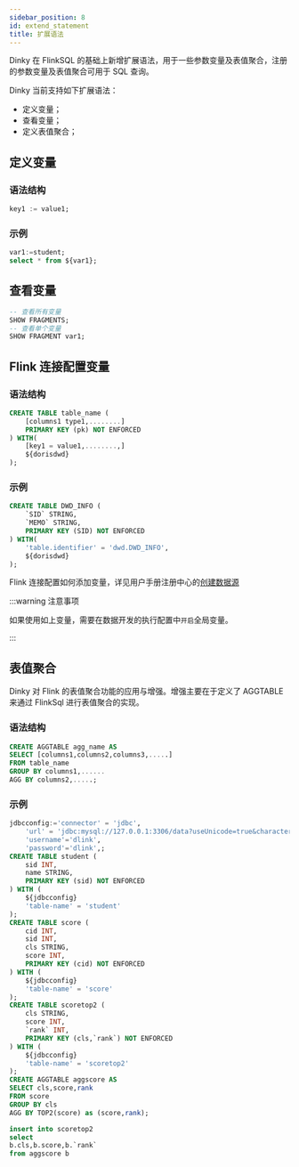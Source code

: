 ```yaml
---
sidebar_position: 8
id: extend_statement
title: 扩展语法
---
```


 Dinky 在 FlinkSQL 的基础上新增扩展语法，用于一些参数变量及表值聚合，注册的参数变量及表值聚合可用于 SQL 查询。

  Dinky 当前支持如下扩展语法：

   - 定义变量；
   - 查看变量；
   - 定义表值聚合； 



## 定义变量

### 语法结构

```sql
key1 := value1;
```

### 示例

```sql
var1:=student;
select * from ${var1};
```

 ## 查看变量

```sql
-- 查看所有变量
SHOW FRAGMENTS;
-- 查看单个变量
SHOW FRAGMENT var1;
```



## Flink 连接配置变量

### 语法结构

```sql
CREATE TABLE table_name (
    [columns1 type1,........]
    PRIMARY KEY (pk) NOT ENFORCED
) WITH(
    [key1 = value1,........,]
    ${dorisdwd}
);
```



### 示例

```sql
CREATE TABLE DWD_INFO (
    `SID` STRING,
    `MEMO` STRING,
    PRIMARY KEY (SID) NOT ENFORCED
) WITH(
    'table.identifier' = 'dwd.DWD_INFO',
    ${dorisdwd}
);
```

 Flink 连接配置如何添加变量，详见用户手册注册中心的[创建数据源](../../administrator_guide/register_center/datasource_manage#创建数据源)

:::warning 注意事项

  如果使用如上变量，需要在数据开发的执行配置中`开启`全局变量。

:::

## 表值聚合

Dinky 对 Flink 的表值聚合功能的应用与增强。增强主要在于定义了 AGGTABLE 来通过 FlinkSql 进行表值聚合的实现。

### 语法结构

```sql
CREATE AGGTABLE agg_name AS
SELECT [columns1,columns2,columns3,.....]
FROM table_name 
GROUP BY columns1,......
AGG BY columns2,.....;
```

### 示例

```sql
jdbcconfig:='connector' = 'jdbc',
    'url' = 'jdbc:mysql://127.0.0.1:3306/data?useUnicode=true&characterEncoding=UTF-8&autoReconnect=true&useSSL=false&zeroDateTimeBehavior=convertToNull&serverTimezone=Asia/Shanghai&allowPublicKeyRetrieval=true',
    'username'='dlink',
    'password'='dlink',;
CREATE TABLE student (
    sid INT,
    name STRING,
    PRIMARY KEY (sid) NOT ENFORCED
) WITH (
    ${jdbcconfig}
    'table-name' = 'student'
);
CREATE TABLE score (
    cid INT,
    sid INT,
    cls STRING,
    score INT,
    PRIMARY KEY (cid) NOT ENFORCED
) WITH (
    ${jdbcconfig}
    'table-name' = 'score'
);
CREATE TABLE scoretop2 (
    cls STRING,
    score INT,
    `rank` INT,
    PRIMARY KEY (cls,`rank`) NOT ENFORCED
) WITH (
    ${jdbcconfig}
    'table-name' = 'scoretop2'
);
CREATE AGGTABLE aggscore AS 
SELECT cls,score,rank
FROM score
GROUP BY cls
AGG BY TOP2(score) as (score,rank);

insert into scoretop2
select 
b.cls,b.score,b.`rank`
from aggscore b
```




